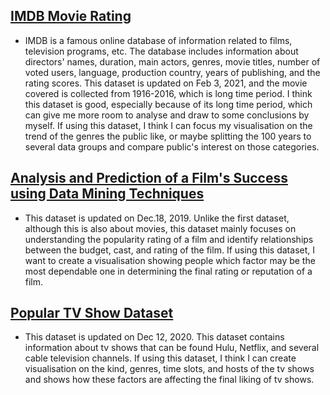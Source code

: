 ## [IMDB Movie Rating](https://data.world/himan/imdb-movie-dataset)
- IMDB is a famous online database of information related to films, television programs, etc. The database includes information about directors' names, duration, main actors, genres, movie titles, number of voted users, language, production country, years of publishing, and the rating scores. This dataset is updated on Feb 3, 2021, and the movie covered is collected from 1916-2016, which is long time period. I think this dataset is good, especially because of its long time period, which can give me more room to analyse and draw to some conclusions by myself. If using this dataset, I think I can focus my visualisation on the trend of the genres the public like, or maybe splitting the 100 years to several data groups and compare public's interest on those categories.


## [Analysis and Prediction of a Film's Success using Data Mining Techniques](https://figshare.com/articles/dataset/Analysis_and_Prediction_of_a_Film_s_Success_using_Data_Mining_Techniques/11395401)
- This dataset is updated on Dec.18, 2019. Unlike the first dataset, although this is also about movies, this dataset mainly focuses on understanding the popularity rating of a film and identify relationships between the budget, cast, and rating of the film. If using this dataset, I want to create a visualisation showing people which factor may be the most dependable one in determining the final rating or reputation of a film.


## [Popular TV Show Dataset](https://www.kaggle.com/morgantruman/popular-tv-show-dataset)
- This dataset is updated on Dec 12, 2020. This dataset contains information about tv shows that can be found Hulu, Netflix, and several cable television channels. If using this dataset, I think I can create visualisation on the kind, genres, time slots, and hosts of the tv shows and shows how these factors are affecting the final liking of tv shows. 

